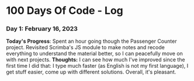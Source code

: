 # 100 Days Of Code - Log

### Day 1: February 16, 2023

**Today's Progress**: Spent an hour going though the Passenger Counter project. Revisited Scrimba's JS module to make notes and recode everything to understand the material better, so I can peacefully move on with next projects. 
**Thoughts:** I can see how much I've improved since the first time I did that: I type much faster (as English is not my first language), I get stuff easier, come up with different solutions. Overall, it's pleasant. 

